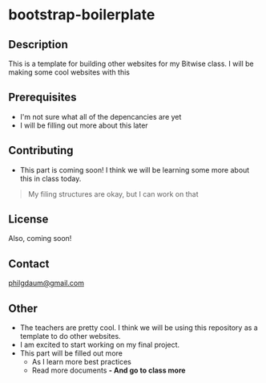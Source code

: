 # bootstrap-boilerplate

## Description
This is a template for building other websites for my Bitwise class. I will be making some cool websites with this

## Prerequisites
- I'm not sure what all of the depencancies are yet
- I will be filling out more about this later

## Contributing
- This part is coming soon! I think we will be learning some more about this in class today.
> My filing structures are okay, but I can work on that

## License
Also, coming soon!

## Contact
philgdaum@gmail.com

## Other
- The teachers are pretty cool. I think we will be using this repository as a template to do other websites.
- I am excited to start working on my final project. 
- This part will be filled out more
  - As I learn more best practices  
  - Read more documents
  **- And go to class more**
